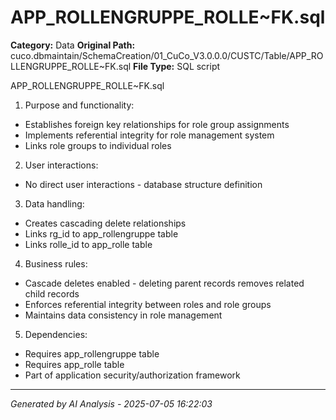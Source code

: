 # APP_ROLLENGRUPPE_ROLLE~FK.sql

**Category:** Data
**Original Path:** cuco.dbmaintain/SchemaCreation/01_CuCo_V3.0.0.0/CUSTC/Table/APP_ROLLENGRUPPE_ROLLE~FK.sql
**File Type:** SQL script

APP_ROLLENGRUPPE_ROLLE~FK.sql
1. Purpose and functionality:
- Establishes foreign key relationships for role group assignments
- Implements referential integrity for role management system
- Links role groups to individual roles

2. User interactions:
- No direct user interactions - database structure definition

3. Data handling:
- Creates cascading delete relationships
- Links rg_id to app_rollengruppe table
- Links rolle_id to app_rolle table

4. Business rules:
- Cascade deletes enabled - deleting parent records removes related child records
- Enforces referential integrity between roles and role groups
- Maintains data consistency in role management

5. Dependencies:
- Requires app_rollengruppe table
- Requires app_rolle table
- Part of application security/authorization framework

---
*Generated by AI Analysis - 2025-07-05 16:22:03*
